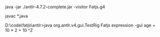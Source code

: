 java -jar ./antlr-4.7.2-complete.jar -visitor Fatjs.g4

javac *.java

D:\code\fatjs\antlr>java org.antlr.v4.gui.TestRig Fatjs expression -gui
age + 10 * 2  + 10
^Z